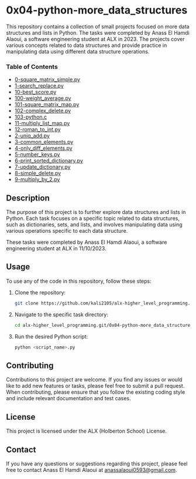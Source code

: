 # 0x04-python-more_data_structures

This repository contains a collection of small projects focused on more data structures and lists in Python. The tasks were completed by Anass El Hamdi Alaoui, a software engineering student at ALX in 2023. The projects cover various concepts related to data structures and provide practice in manipulating data using different data structure operations.

### Table of Contents

* [0-square_matrix_simple.py](#0-square_matrix_simple.py)
* [1-search_replace.py](#1-search_replace.py)
* [10-best_score.py](#10-best_score.py)
* [100-weight_average.py](#100-weight_average.py)
* [101-square_matrix_map.py](#101-square_matrix_map.py)
* [102-complex_delete.py](#102-complex_delete.py)
* [103-python.c](#103-python.c)
* [11-multiply_list_map.py](#11-multiply_list_map.py)
* [12-roman_to_int.py](#12-roman_to_int.py)
* [2-uniq_add.py](#2-uniq_add.py)
* [3-common_elements.py](#3-common_elements.py)
* [4-only_diff_elements.py](#4-only_diff_elements.py)
* [5-number_keys.py](#5-number_keys.py)
* [6-print_sorted_dictionary.py](#6-print_sorted_dictionary.py)
* [7-update_dictionary.py](#7-update_dictionary.py)
* [8-simple_delete.py](#8-simple_delete.py)
* [9-multiply_by_2.py](#9-multiply_by_2.py)

## Description

The purpose of this project is to further explore data structures and lists in Python. Each task focuses on a specific topic related to data structures, such as dictionaries, sets, and lists, and involves manipulating data using various operations specific to each data structure.

These tasks were completed by Anass El Hamdi Alaoui, a software engineering student at ALX in 11/10/2023.

## Usage

To use any of the code in this repository, follow these steps:

1. Clone the repository:

   ```bash
   git clone https://github.com/kali2105/alx-higher_level_programming.git
   ```
2. Navigate to the specific task directory:

   ```bash
   cd alx-higher_level_programming.git/0x04-python-more_data_structures/
   ```
3. Run the desired Python script:
  
    ```bash
   python <script_name>.py
   ```

## Contributing
Contributions to this project are welcome. If you find any issues or would like to add new features or tasks, please feel free to submit a pull request. When contributing, please ensure that you follow the existing coding style and include relevant documentation and test cases.

## License
This project is licensed under the ALX (Holberton School) License.

## Contact
If you have any questions or suggestions regarding this project, please feel free to contact Anass El Hamdi Alaoui at anassalaoui0593@gmail.com.

